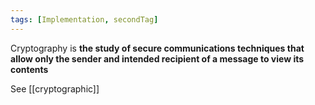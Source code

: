 ```yaml
---
tags: [Implementation, secondTag]
---
```

Cryptography is **the study of secure communications techniques that allow only the sender and intended recipient of a message to view its contents**

See [[cryptographic]]
